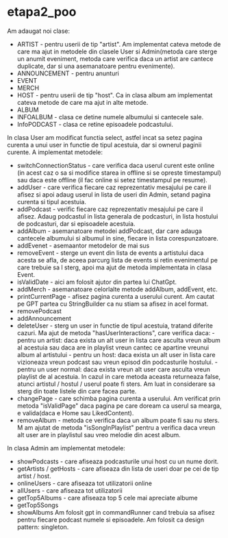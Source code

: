 # etapa2_poo

Am adaugat noi clase: 
- ARTIST - pentru userii de tip "artist". Am implementat cateva metode de care ma ajut in metodele din clasele User si Admin(metoda care sterge un anumit eveniment, metoda care verifica daca un artist are cantece duplicate, dar si una asemanatoare pentru evenimente).
- ANNOUNCEMENT - pentru anunturi
- EVENT
- MERCH
- HOST - pentru userii de tip "host". Ca in clasa album am implementat cateva metode de care ma ajut in alte metode.
- ALBUM
- INFOALBUM - clasa ce detine numele albumului si cantecele sale.
- InfoPODCAST - clasa ce retine episoadele podcastului.

In clasa User am modificat functia select, astfel incat sa setez pagina curenta a unui user in functie de tipul acestuia, dar si ownerul paginii curente. A implementat metodele:
- switchConnectionStatus - care verifica daca userul curent este online (in acest caz o sa si modifice starea in offline si se opreste timestampul) sau daca este offline (il fac online si setez timestampul pe resume).
- addUser - care verifica fiecare caz reprezentativ mesajului pe care il afisez si apoi adaug userul in lista de useri din Admin, setand pagina curenta si tipul acestuia.
- addPodcast - verific fiecare caz reprezentativ mesajului pe care il afisez. Adaug podcastul in lista generala de podcasturi, in lista hostului de podcasturi, dar si episoadele acestuia.
- addAlbum - asemanatoare metodei addPodcast, dar care adauga cantecele albumului si albumul in sine, fiecare in lista corespunzatoare.
- addEvenet - asemaantor metodelor de mai sus
- removeEvent - sterge un event din lista de events a artistului daca acesta se afla, de aceea parcurg lista de events si retin evenimentul pe care trebuie sa l sterg, apoi ma ajut de metoda implementata in clasa Event.
- isValidDate - aici am folosit ajutor din partea lui ChatGpt.
- addMerch - asemanatoare celorlalte metode addAlbum, addEvent, etc.
- printCurrentPage - afisez pagina curenta a userului curent. Am cautat pe GPT partea cu StringBuilder ca nu stiam sa afisez in acel format.
- removePodcast
- addAnnouncement
- deleteUser - sterg un user in functie de tipul acestuia, tratand diferite cazuri. Ma ajut de metoda "hasUserInteractions", care verifica daca:
        - pentru un artist: daca exista un alt user in lista care asculta vreun album al acestuia sau daca are in playlist vreun cantec ce apartine vreunui album al artistului
        - pentru un host: daca exista un alt user in lista care vizioneaza vreun podcast sau vreun episod din podcasturile hostului.
        - pentru un user normal: daca exista vreun alt user care asculta vreun playlist de al acestuia.
    In cazul in care metoda aceasta returneaza false, atunci artistul / hostul / userul poate fi sters. Am luat in considerare sa sterg din toate listele din care facea parte.
- changePage - care schimba pagina curenta a userului. Am verificat prin metoda "isValidPage" daca pagina pe care doream ca userul sa mearga, e valida(daca e Home sau LikedContent).
- removeAlbum - metoda ce verifica daca un album poate fi sau nu sters. M am ajutat de metoda "isSongInPlaylist" pentru a verifica daca vreun alt user are in playlistul sau vreo melodie din acest album.

In clasa Admin am implementat metodele:
- showPodcasts - care afiseaza podcasturile unui host cu un nume dorit.
- getArtists / getHosts - care afiseaza din lista de useri doar pe cei de tip artist / host.
- onlineUsers - care afiseaza tot utilizatorii online
- allUsers - care afiseaza tot utilizatorii
- getTop5Albums - care afiseaza top 5 cele mai apreciate albume
- getTop5Songs
- showAlbums
Am folosit gpt in commandRunner cand trebuia sa afisez pentru fiecare podcast numele si episoadele.
Am folosit ca design pattern: singleton.
